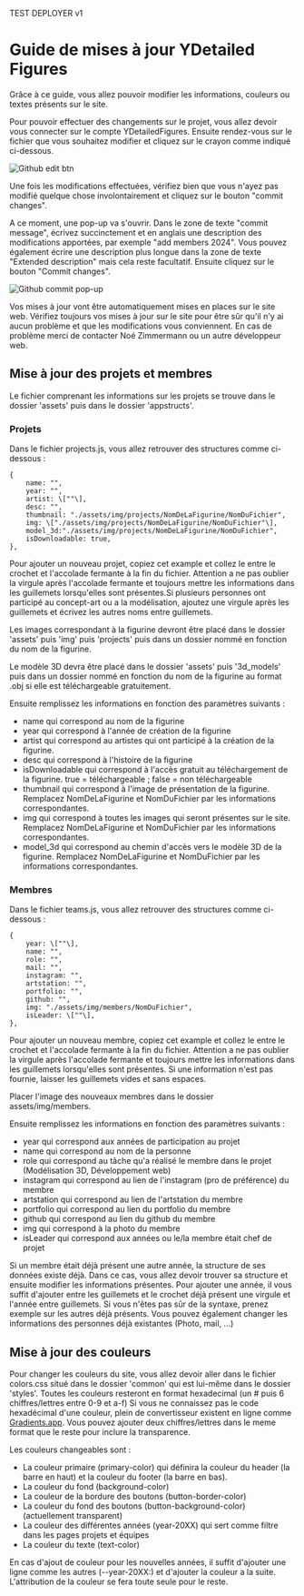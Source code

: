 TEST DEPLOYER v1

# Guide de mises à jour YDetailed Figures

Grâce à ce guide, vous allez pouvoir modifier les informations, couleurs ou textes présents sur le site.

Pour pouvoir effectuer des changements sur le projet, vous allez devoir vous connecter sur le compte YDetailedFigures. Ensuite rendez-vous sur le fichier que vous souhaitez modifier et cliquez sur le crayon comme indiqué ci-dessous.

![Github edit btn](https://github.com/Gougouli69/YDetailedFigures/assets/58865656/f269ec3d-e75d-4636-a199-e6bbd39bb2db)

Une fois les modifications effectuées, vérifiez bien que vous n'ayez pas modifié quelque chose involontairement et cliquez sur le bouton "commit changes".

A ce moment, une pop-up va s'ouvrir. Dans le zone de texte "commit message", écrivez succinctement et en anglais une description des modifications apportées, par exemple "add members 2024". Vous pouvez également écrire une description plus longue dans la zone de texte "Extended description" mais cela reste facultatif.
Ensuite cliquez sur le bouton "Commit changes".

![Github commit pop-up](https://github.com/Gougouli69/YDetailedFigures/assets/58865656/80505c78-acea-4f9e-9fe8-203735ef045a)

Vos mises à jour vont être automatiquement mises en places sur le site web. Vérifiez toujours vos mises à jour sur le site pour être sûr qu'il n'y ai aucun problème et que les modifications vous conviennent.
En cas de problème merci de contacter Noé Zimmermann ou un autre développeur web.

## Mise à jour des projets et membres

Le fichier comprenant les informations sur les projets se trouve dans le dossier 'assets' puis dans le dossier 'appstructs'.

### Projets

Dans le fichier projects.js, vous allez retrouver des structures comme ci-dessous :

```
{
    name: "",
    year: "",
    artist: \[""\],
    desc: "",
    thumbnail: "./assets/img/projects/NomDeLaFigurine/NomDuFichier",
    img: \["./assets/img/projects/NomDeLaFigurine/NomDuFichier"\],
    model_3d:"./assets/img/projects/NomDeLaFigurine/NomDuFichier",
    isDownloadable: true,
},
```

Pour ajouter un nouveau projet, copiez cet example et collez le entre le crochet et l'accolade fermante à la fin du fichier. Attention a ne pas oublier la virgule après l'accolade fermante et toujours mettre les informations dans les guillemets lorsqu'elles sont présentes.Si plusieurs personnes ont participé au concept-art ou a la modélisation, ajoutez une virgule après les guillemets et écrivez les autres noms entre guillemets.

Les images correspondant à la figurine devront être placé dans le dossier 'assets' puis 'img' puis 'projects' puis dans un dossier nommé en fonction du nom de la figurine.

Le modèle 3D devra être placé dans le dossier 'assets' puis '3d_models' puis dans un dossier nommé en fonction du nom de la figurine au format .obj si elle est téléchargeable gratuitement.

Ensuite remplissez les informations en fonction des paramètres suivants :

- name qui correspond au nom de la figurine
- year qui correspond à l'année de création de la figurine
- artist qui correspond au artistes qui ont participé à la création de la figurine.
- desc qui correspond à l'histoire de la figurine
- isDownloadable qui correspond à l'accès gratuit au téléchargement de la figurine. true = téléchargeable ; false = non téléchargeable
- thumbnail qui correspond à l'image de présentation de la figurine. Remplacez NomDeLaFigurine et NomDuFichier par les informations correspondantes.
- img qui correspond à toutes les images qui seront présentes sur le site. Remplacez NomDeLaFigurine et NomDuFichier par les informations correspondantes.
- model_3d qui correspond au chemin d'accès vers le modèle 3D de la figurine. Remplacez NomDeLaFigurine et NomDuFichier par les informations correspondantes.

### Membres

Dans le fichier teams.js, vous allez retrouver des structures comme ci-dessous :

```
{
    year: \[""\],
    name: "",
    role: "",
    mail: "",
    instagram: "",
    artstation: "",
    portfolio: "",
    github: "",
    img: "./assets/img/members/NomDuFichier",
    isLeader: \[""\],
},
```

Pour ajouter un nouveau membre, copiez cet example et collez le entre le crochet et l'accolade fermante à la fin du fichier. Attention a ne pas oublier la virgule après l'accolade fermante et toujours mettre les informations dans les guillemets lorsqu'elles sont présentes. Si une information n'est pas fournie, laisser les guillemets vides et sans espaces.

Placer l'image des nouveaux membres dans le dossier assets/img/members.

Ensuite remplissez les informations en fonction des paramètres suivants :

- year qui correspond aux années de participation au projet
- name qui correspond au nom de la personne
- role qui correspond au tâche qu'a réalisé le membre dans le projet (Modélisation 3D, Développement web)
- instagram qui correspond au lien de l'instagram (pro de préférence) du membre
- artstation qui correspond au lien de l'artstation du membre
- portfolio qui correspond au lien du portfolio du membre
- github qui correspond au lien du github du membre
- img qui correspond à la photo du membre
- isLeader qui correspond aux années ou le/la membre était chef de projet

Si un membre était déjà présent une autre année, la structure de ses données existe déjà. Dans ce cas, vous allez devoir trouver sa structure et ensuite modifier les informations présentes. Pour ajouter une année, il vous suffit d'ajouter entre les guillemets et le crochet déjà présent une virgule et l'année entre guillemets. Si vous n'êtes pas sûr de la syntaxe, prenez exemple sur les autres déjà présents. Vous pouvez également changer les informations des personnes déjà existantes (Photo, mail, ...)

## Mise à jour des couleurs

Pour changer les couleurs du site, vous allez devoir aller dans le fichier colors.css situé dans le dossier 'common' qui est lui-même dans le dossier 'styles'. Toutes les couleurs resteront en format hexadecimal (un # puis 6 chiffres/lettres entre 0-9 et a-f) Si vous ne connaissez pas le code hexadécimal d'une couleur, plein de convertisseur existent en ligne comme [Gradients.app](https://gradients.app/fr/converter). Vous pouvez ajouter deux chiffres/lettres dans le meme format que le reste pour inclure la transparence.

Les couleurs changeables sont :

- La couleur primaire (primary-color) qui définira la couleur du header (la barre en haut) et la couleur du footer (la barre en bas).
- La couleur du fond (background-color)
- La couleur de la bordure des boutons (button-border-color)
- La couleur du fond des boutons (button-background-color) (actuellement transparent)
- La couleur des différentes années (year-20XX) qui sert comme filtre dans les pages projets et équipes
- La couleur du texte (text-color)

En cas d'ajout de couleur pour les nouvelles années, il suffit d'ajouter une ligne comme les autres (--year-20XX:) et d'ajouter la couleur a la suite. L'attribution de la couleur se fera toute seule pour le reste.
